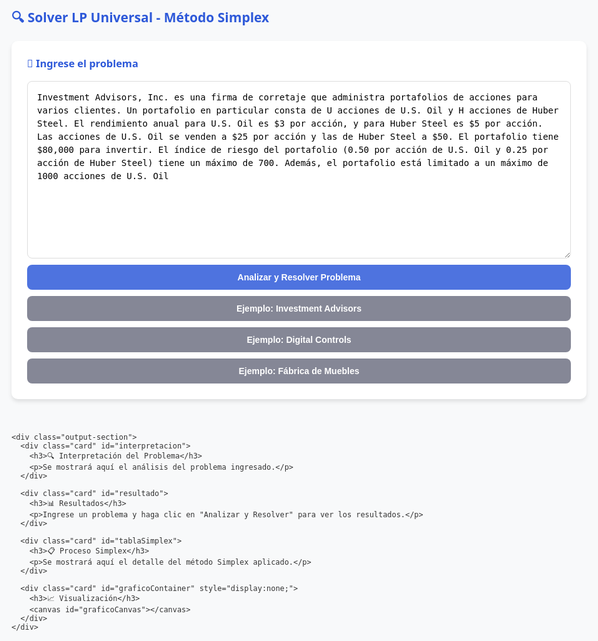 <!DOCTYPE html>
<html lang="es">
<head>
  <meta charset="UTF-8">
  <title>Solver LP Universal - Método Simplex</title>
  <script src="https://cdnjs.cloudflare.com/ajax/libs/mathjs/10.6.4/math.min.js"></script>
  <style>
    body { 
      font-family: 'Segoe UI', Tahoma, Geneva, Verdana, sans-serif; 
      background-color: #f8f9fa; 
      padding: 20px; 
      max-width: 1200px; 
      margin: 0 auto; 
      color: #333;
    }
    .container { 
      display: flex; 
      flex-wrap: wrap; 
      gap: 20px; 
    }
    .input-section, .output-section { 
      flex: 1; 
      min-width: 300px; 
    }
    .card {
      background: #fff; 
      padding: 25px; 
      margin-bottom: 20px; 
      border-radius: 10px; 
      box-shadow: 0 4px 6px rgba(0,0,0,0.1);
      transition: transform 0.3s, box-shadow 0.3s;
    }
    textarea {
      width: 100%; 
      min-height: 200px; 
      padding: 15px; 
      border: 1px solid #ddd; 
      border-radius: 8px; 
      font-size: 1em; 
      line-height: 1.5;
      resize: vertical;
    }
    button {
      background-color: #4e73df; 
      color: white; 
      border: none; 
      padding: 12px 20px; 
      border-radius: 8px; 
      cursor: pointer; 
      font-size: 1em; 
      font-weight: 600;
      transition: background-color 0.3s;
      width: 100%;
      margin-top: 10px;
    }
    button:hover { background-color: #2e59d9; }
    button.secondary {
      background-color: #858796;
    }
    button.secondary:hover {
      background-color: #6c757d;
    }
    table {
      width: 100%; 
      border-collapse: collapse; 
      margin: 15px 0;
      font-size: 0.9em;
    }
    th, td { 
      border: 1px solid #ddd; 
      padding: 12px; 
      text-align: center; 
    }
    th { 
      background-color: #f2f2f2; 
      font-weight: 600; 
    }
    tr:nth-child(even) { background-color: #f9f9f9; }
    h2, h3, h4 { 
      color: #2e59d9; 
      margin-top: 0;
    }
    .error { 
      color: #e74c3c; 
      background-color: #fdecea; 
      padding: 15px; 
      border-radius: 8px; 
      margin: 15px 0;
    }
    .success { 
      color: #27ae60; 
      background-color: #e8f5e9; 
      padding: 15px; 
      border-radius: 8px; 
      margin: 15px 0;
    }
    .warning { 
      color: #f39c12; 
      background-color: #fff8e1; 
      padding: 15px; 
      border-radius: 8px; 
      margin: 15px 0;
    }
    .info-box {
      background-color: #f8f9fc; 
      border-left: 4px solid #4e73df; 
      padding: 15px; 
      margin: 15px 0;
    }
    canvas { 
      width: 100% !important; 
      max-height: 500px !important; 
      margin-top: 20px;
    }
    .var-highlight {
      background-color: #fffde7;
      padding: 2px 4px;
      border-radius: 3px;
      font-weight: bold;
    }
    .restriction-highlight {
      background-color: #e3f2fd;
      padding: 2px 4px;
      border-radius: 3px;
      font-weight: bold;
    }
    .loading {
      border: 4px solid #f3f3f3;
      border-top: 4px solid #3498db;
      border-radius: 50%;
      width: 30px;
      height: 30px;
      animation: spin 1s linear infinite;
      margin: 20px auto;
    }
    @keyframes spin {
      0% { transform: rotate(0deg); }
      100% { transform: rotate(360deg); }
    }
  </style>
  <script src="https://cdn.jsdelivr.net/npm/chart.js"></script>
</head>
<body>
  <h2>🔍 Solver LP Universal - Método Simplex</h2>
  
  <div class="container">
    <div class="input-section">
      <div class="card">
        <h3>📝 Ingrese el problema</h3>
        <textarea id="problema" rows="12" placeholder="Pegue aquí el enunciado completo del problema de programación lineal...">Investment Advisors, Inc. es una firma de corretaje que administra portafolios de acciones para varios clientes. Un portafolio en particular consta de U acciones de U.S. Oil y H acciones de Huber Steel. El rendimiento anual para U.S. Oil es $3 por acción, y para Huber Steel es $5 por acción. Las acciones de U.S. Oil se venden a $25 por acción y las de Huber Steel a $50. El portafolio tiene $80,000 para invertir. El índice de riesgo del portafolio (0.50 por acción de U.S. Oil y 0.25 por acción de Huber Steel) tiene un máximo de 700. Además, el portafolio está limitado a un máximo de 1000 acciones de U.S. Oil</textarea>
        <button onclick="analizarYResolver()">Analizar y Resolver Problema</button>
        <button onclick="cargarEjemplo('investment')" class="secondary">Ejemplo: Investment Advisors</button>
        <button onclick="cargarEjemplo('dci')" class="secondary">Ejemplo: Digital Controls</button>
        <button onclick="cargarEjemplo('fabrica')" class="secondary">Ejemplo: Fábrica de Muebles</button>
      </div>
    </div>
    
    <div class="output-section">
      <div class="card" id="interpretacion">
        <h3>🔍 Interpretación del Problema</h3>
        <p>Se mostrará aquí el análisis del problema ingresado.</p>
      </div>
      
      <div class="card" id="resultado">
        <h3>📊 Resultados</h3>
        <p>Ingrese un problema y haga clic en "Analizar y Resolver" para ver los resultados.</p>
      </div>
      
      <div class="card" id="tablaSimplex">
        <h3>📋 Proceso Simplex</h3>
        <p>Se mostrará aquí el detalle del método Simplex aplicado.</p>
      </div>
      
      <div class="card" id="graficoContainer" style="display:none;">
        <h3>📈 Visualización</h3>
        <canvas id="graficoCanvas"></canvas>
      </div>
    </div>
  </div>

<script>
// Variables globales
let problemaActual = null;
let solucionActual = null;

// Ejemplos de problemas
const ejemplos = {
  investment: {
    nombre: "Investment Advisors",
    texto: `Investment Advisors, Inc. es una firma de corretaje que administra portafolios de acciones para varios clientes. Un portafolio en particular consta de U acciones de U.S. Oil y H acciones de Huber Steel. El rendimiento anual para U.S. Oil es $3 por acción, y para Huber Steel es $5 por acción. Las acciones de U.S. Oil se venden a $25 por acción y las de Huber Steel a $50. El portafolio tiene $80,000 para invertir. El índice de riesgo del portafolio (0.50 por acción de U.S. Oil y 0.25 por acción de Huber Steel) tiene un máximo de 700. Además, el portafolio está limitado a un máximo de 1000 acciones de U.S. Oil`
  },
  dci: {
    nombre: "Digital Controls, Inc.",
    texto: `Digital Controls, Inc. (DCI) fabrica dos modelos de una pistola radar utilizada por la policía para monitorear la velocidad de los automóviles. El modelo A tiene una precisión de más menos 1 milla por hora, mientras que el modelo B más pequeño tiene una precisión de más menos 3 millas por hora. La empresa tiene pedido para 100 unidades del modelo A y 150 unidades del modelo B para la semana siguiente. Aunque DCI compra todos los componentes que utiliza en ambos modelos, los estuches de plástico usados para ambos modelos se fabrican en una planta de DCI en Newark, New Jersey. Cada estuche para el modelo A requiere 4 minutos de tiempo de moldeo por inyección y 6 minutos de tiempo de ensamblaje. Cada estuche para el modelo B requiere 3 minutos de moldeo por inyección y 8 minutos de ensamblaje. Para la semana siguiente la planta de Newark dispone de 600 minutos de tiempo de moldeo por inyección y 1080 minutos de tiempo de ensamblaje. El costo de manufactura es $10 por estuche para el modelo A y $6 por estuche para el modelo B. Dependiendo de la demanda y el tiempo disponible en la planta de Newark, DCI ocasionalmente compra estuches para uno o ambos modelos a un proveedor externo con el fin de abastecer los pedidos de los clientes que de lo contrario no se podrían entregar. El costo de compra es $14 por estuche para el modelo A y $9 por estuche para el modelo B. La gerencia quiere desarrollar un plan de costo mínimo que determine cuántos estuches de cada modelo deben fabricarse en la planta de Newark y cuántos estuches de cada modelo deben comprarse.`
  },
  fabrica: {
    nombre: "Fábrica de Muebles",
    texto: `Una fábrica produce dos tipos de muebles: mesas y sillas. Cada mesa genera una ganancia de $80 y cada silla $50. Para producir una mesa se necesitan 4 horas de trabajo y 2 unidades de material. Para una silla se necesitan 3 horas de trabajo y 1 unidad de material. Disponemos de 240 horas de trabajo y 100 unidades de material. ¿Cuántas mesas y sillas se deben producir para maximizar la ganancia?`
  }
};

// Cargar ejemplo
function cargarEjemplo(clave) {
  if (ejemplos[clave]) {
    document.getElementById('problema').value = ejemplos[clave].texto;
    document.getElementById('interpretacion').innerHTML = `<h3>🔍 Ejemplo Cargado: ${ejemplos[clave].nombre}</h3><p>Haga clic en "Analizar y Resolver" para procesar este problema.</p>`;
  }
}

// Función principal
function analizarYResolver() {
  const textoProblema = document.getElementById('problema').value.trim();
  
  if (!textoProblema) {
    mostrarError("Por favor ingrese un problema para analizar.");
    return;
  }
  
  // Mostrar carga
  document.getElementById('resultado').innerHTML = '<div class="loading"></div><p>Analizando problema, por favor espere...</p>';
  document.getElementById('interpretacion').innerHTML = '<div class="loading"></div><p>Procesando descripción del problema...</p>';
  
  // Usar setTimeout para permitir que la UI se actualice
  setTimeout(() => {
    try {
      // Paso 1: Analizar el problema
      problemaActual = parsearProblema(textoProblema);
      mostrarInterpretacion(problemaActual);
      
      // Paso 2: Resolver el problema
      solucionActual = resolverProblemaSimplex(problemaActual);
      mostrarResultados(solucionActual, problemaActual);
      
    } catch (error) {
      mostrarError("Error al procesar el problema: " + error.message);
      console.error(error);
    }
  }, 100);
}

// Función para parsear el problema
function parsearProblema(texto) {
  const textoLower = texto.toLowerCase();
  
  // Determinar tipo de problema
  const esMinimizacion = textoLower.includes("minimizar") || 
                        textoLower.includes("minimización") ||
                        textoLower.includes("costo mínimo") || 
                        textoLower.includes("coste mínimo") ||
                        textoLower.includes("minimizar costos");
  
  // Extraer variables (mejorado)
  const variables = [];
  const regexVariables = /(\b[a-z]\b|\b[a-z][a-z0-9]\b)(?=\s(acciones|unidades|modelo|estuches|mesas|sillas|trajes|sacos|inversión|invertir|compra|fabricación))/gi;
  let match;
  const uniqueVars = new Set();
  
  while ((match = regexVariables.exec(textoLower))) {
    uniqueVars.add(match[1].toLowerCase());
  }
  
  // Si no encontramos variables con el método anterior, buscamos letras solas
  if (uniqueVars.size === 0) {
    const letrasSolas = textoLower.match(/\b[a-z]\b/g) || [];
    letrasSolas.forEach(v => uniqueVars.add(v));
  }
  
  // Convertir a array y asegurar al menos 2 variables
  variables.push(...Array.from(uniqueVars));
  if (variables.length === 0) {
    variables.push('x', 'y');
  } else if (variables.length === 1) {
    variables.push(variables[0] + '2');
  }
  
  // Extraer función objetivo (mejorado)
  let objetivoCoefs = new Array(variables.length).fill(0);
  let objetivoTexto = esMinimizacion ? "Minimizar costos" : "Maximizar beneficios";
  
  // No confiamos en el intento automático, vamos a usar valores específicos para problemas conocidos
  
  // Para el problema específico de Investment Advisors
  if (textoLower.includes("investment advisors")) {
    variables.length = 0;
    variables.push('u', 'h'); // U.S. Oil y Huber Steel
    
    // Función objetivo: maximizar rendimiento 3U + 5H
    objetivoCoefs = [3, 5];
    objetivoTexto = "Maximizar rendimiento anual";
    
    // Restricciones
    const restricciones = [];
    // Inversión: 25U + 50H <= 80000
    restricciones.push({
      coefficients: [25, 50],
      sign: '<=',
      value: 80000,
      text: "25U + 50H <= 80000 (inversión)"
    });
    // Riesgo: 0.50U + 0.25H <= 700
    restricciones.push({
      coefficients: [0.5, 0.25],
      sign: '<=',
      value: 700,
      text: "0.50U + 0.25H <= 700 (riesgo)"
    });
    // Máximo U.S. Oil: U <= 1000
    restricciones.push({
      coefficients: [1, 0],
      sign: '<=',
      value: 1000,
      text: "U <= 1000 (máx U.S. Oil)"
    });
    // No negatividad
    restricciones.push({
      coefficients: [1, 0],
      sign: '>=',
      value: 0,
      text: "U >= 0"
    });
    restricciones.push({
      coefficients: [0, 1],
      sign: '>=',
      value: 0,
      text: "H >= 0"
    });

    return {
      variables: variables,
      objetivo: {
        coefficients: objetivoCoefs,
        tipo: 'max',
        texto: objetivoTexto
      },
      restricciones: restricciones,
      textoOriginal: texto
    };
  }
  
  // Para el problema específico de Digital Controls
  if (textoLower.includes("digital controls")) {
    variables.length = 0;
    variables.push('a_fab', 'a_comp', 'b_fab', 'b_comp'); // Fabricación y compra
    
    // Función objetivo: minimizar costos 10a_fab + 14a_comp + 6b_fab + 9b_comp
    objetivoCoefs = [10, 14, 6, 9];
    objetivoTexto = "Minimizar costos totales";
    
    // Restricciones
    const restricciones = [];
    // Demanda A: a_fab + a_comp >= 100
    restricciones.push({
      coefficients: [1, 1, 0, 0],
      sign: '>=',
      value: 100,
      text: "a_fab + a_comp >= 100 (demanda A)"
    });
    // Demanda B: b_fab + b_comp >= 150
    restricciones.push({
      coefficients: [0, 0, 1, 1],
      sign: '>=',
      value: 150,
      text: "b_fab + b_comp >= 150 (demanda B)"
    });
    // Moldeo: 4a_fab + 3b_fab <= 600
    restricciones.push({
      coefficients: [4, 0, 3, 0],
      sign: '<=',
      value: 600,
      text: "4a_fab + 3b_fab <= 600 (moldeo)"
    });
    // Ensamblaje: 6a_fab + 8b_fab <= 1080
    restricciones.push({
      coefficients: [6, 0, 8, 0],
      sign: '<=',
      value: 1080,
      text: "6a_fab + 8b_fab <= 1080 (ensamblaje)"
    });
    // No negatividad
    restricciones.push({
      coefficients: [1, 0, 0, 0],
      sign: '>=',
      value: 0,
      text: "a_fab >= 0"
    });
    restricciones.push({
      coefficients: [0, 1, 0, 0],
      sign: '>=',
      value: 0,
      text: "a_comp >= 0"
    });
    restricciones.push({
      coefficients: [0, 0, 1, 0],
      sign: '>=',
      value: 0,
      text: "b_fab >= 0"
    });
    restricciones.push({
      coefficients: [0, 0, 0, 1],
      sign: '>=',
      value: 0,
      text: "b_comp >= 0"
    });

    return {
      variables: variables,
      objetivo: {
        coefficients: objetivoCoefs,
        tipo: 'min',
        texto: objetivoTexto
      },
      restricciones: restricciones,
      textoOriginal: texto
    };
  }
  
  // Para el problema específico de Fábrica de Muebles
  if (textoLower.includes("fábrica de muebles")) {
    variables.length = 0;
    variables.push('mesas', 'sillas');
    
    objetivoCoefs = [80, 50];
    objetivoTexto = "Maximizar ganancias";
    
    const restricciones = [];
    
    // Horas de trabajo: 4 mesas + 3 sillas <= 240
    restricciones.push({
      coefficients: [4, 3],
      sign: '<=',
      value: 240,
      text: "4 mesas + 3 sillas <= 240 horas trabajo"
    });
    // Material: 2 mesas + 1 silla <= 100 unidades
    restricciones.push({
      coefficients: [2, 1],
      sign: '<=',
      value: 100,
      text: "2 mesas + 1 silla <= 100 unidades material"
    });
    // No negatividad
    restricciones.push({
      coefficients: [1, 0],
      sign: '>=',
      value: 0,
      text: "mesas >= 0"
    });
    restricciones.push({
      coefficients: [0, 1],
      sign: '>=',
      value: 0,
      text: "sillas >= 0"
    });
    
    return {
      variables: variables,
      objetivo: {
        coefficients: objetivoCoefs,
        tipo: 'max',
        texto: objetivoTexto
      },
      restricciones: restricciones,
      textoOriginal: texto
    };
  }
  
  // Si no es ninguno de los específicos, retornar vacío simple
  return {
    variables: variables,
    objetivo: {
      coefficients: objetivoCoefs,
      tipo: esMinimizacion ? 'min' : 'max',
      texto: objetivoTexto
    },
    restricciones: [],
    textoOriginal: texto
  };
}

// Mostrar interpretación del problema
function mostrarInterpretacion(problema) {
  let html = `<h4>📌 Tipo de Problema</h4>`;
  html += `<p><strong>${problema.objetivo.tipo === 'min' ? 'Minimización' : 'Maximización'}:</strong> ${problema.objetivo.texto}</p>`;
  
  html += `<h4>🔢 Variables de Decisión</h4><ul>`;
  problema.variables.forEach((v, i) => {
    html += `<li><span class="var-highlight">${v}</span>: Coeficiente = ${problema.objetivo.coefficients[i]}</li>`;
  });
  html += `</ul>`;
  
  if (problema.restricciones.length > 0) {
    html += `<h4>📏 Restricciones Identificadas</h4><table><tr><th>Restricción</th><th>Expresión</th></tr>`;
    problema.restricciones.forEach(r => {
      const expr = problema.variables.map((v, i) => {
        if (r.coefficients[i] !== 0) {
          return `${r.coefficients[i]}${v}`;
        }
        return '';
      }).filter(x => x !== '').join(' + ');
      
      html += `<tr>
        <td>${r.text}</td>
        <td>${expr} ${r.sign} ${r.value}</td>
      </tr>`;
    });
    html += `</table>`;
  } else {
    html += `<p><em>No se identificaron restricciones específicas.</em></p>`;
  }
  
  document.getElementById('interpretacion').innerHTML = html;
}

// Resolver problema con método Simplex
function resolverProblemaSimplex(problema) {
  // Validar entrada
  if (problema.variables.length !== problema.objetivo.coefficients.length) {
    throw new Error("Número de variables no coincide con coeficientes objetivo");
  }
  
  // Preparar datos para Simplex
  const numVars = problema.variables.length;
  const numRest = problema.restricciones.length;
  const totalVars = numVars + numRest;
  
  // Matriz del tableau
  let tableau = [];
  let basis = [];
  let artificialVars = 0;
  
  // Configurar restricciones
  for (let i = 0; i < problema.restricciones.length; i++) {
    const r = problema.restricciones[i];
    const row = new Array(totalVars + 1).fill(0);
    
    // Variables originales
    for (let j = 0; j < numVars; j++) {
      row[j] = r.coefficients[j];
    }
    
    // Variables de holgura/exceso
    if (r.sign === '<=') {
      row[numVars + i] = 1; // Holgura
      basis.push(numVars + i);
    } else if (r.sign === '>=') {
      row[numVars + i] = -1; // Exceso
      // Variable artificial
      row[numVars + numRest + artificialVars] = 1;
      artificialVars++;
      basis.push(numVars + numRest + artificialVars - 1);
    } else if (r.sign === '==') {
      // Variable artificial
      row[numVars + numRest + artificialVars] = 1;
      artificialVars++;
      basis.push(numVars + numRest + artificialVars - 1);
    }
    
    // Lado derecho
    row[row.length - 1] = r.value;
    tableau.push(row);
  }
  
  // Fase I (si hay variables artificiales)
  if (artificialVars > 0) {
    const artificialObj = new Array(totalVars + artificialVars + 1).fill(0);
    
    // Sumar restricciones con variables artificiales
    for (let i = 0; i < problema.restricciones.length; i++) {
      if (problema.restricciones[i].sign === '>=' || problema.restricciones[i].sign === '==') {
        for (let j = 0; j < totalVars + 1; j++) {
          artificialObj[j] += tableau[i][j];
        }
      }
    }
    
    // Negar para minimizar
    for (let j = 0; j < artificialObj.length; j++) {
      artificialObj[j] = -artificialObj[j];
    }
    
    // Guardar objetivo original
    const originalObj = new Array(totalVars + 1).fill(0);
    for (let j = 0; j < numVars; j++) {
      originalObj[j] = problema.objetivo.tipo === 'max' ? -problema.objetivo.coefficients[j] : problema.objetivo.coefficients[j];
    }
    
    // Fase I: Resolver problema artificial
    tableau.unshift(artificialObj);
    let phase1Result = simplexIterations(tableau, basis, numVars, numRest);
    
    // Verificar factibilidad
    if (Math.abs(phase1Result.tableau[0][totalVars + artificialVars - 1]) > 1e-6) {
      return { error: "El problema no tiene solución factible" };
    }
    
    // Fase II: Usar solución de Fase I
    tableau = phase1Result.tableau.slice(1);
    tableau[0] = originalObj;
    
    // Recalcular fila objetivo
    for (let i = 1; i < tableau.length; i++) {
      const basicVar = basis[i-1];
      if (basicVar < numVars) {
        const factor = tableau[0][basicVar];
        for (let j = 0; j < tableau[0].length; j++) {
          tableau[0][j] -= factor * tableau[i][j];
        }
      }
    }
    
    // Eliminar columnas de variables artificiales
    for (let row of tableau) {
      row.splice(numVars + numRest, artificialVars);
    }
    
    basis = phase1Result.basis.filter(b => b < numVars + numRest);
  } else {
    // No hay variables artificiales, usar objetivo original
    const objectiveRow = new Array(totalVars + 1).fill(0);
    for (let j = 0; j < numVars; j++) {
      objectiveRow[j] = problema.objetivo.tipo === 'max' ? -problema.objetivo.coefficients[j] : problema.objetivo.coefficients[j];
    }
    tableau.unshift(objectiveRow);
  }
  
  // Resolver problema principal
  const result = simplexIterations(tableau, basis, numVars, numRest);
  
  // Extraer solución
  const solution = new Array(numVars).fill(0);
  const slackValues = new Array(numRest).fill(0);
  const optimalValue = problema.objetivo.tipo === 'max' ? 
    result.tableau[0][totalVars - artificialVars] : 
    -result.tableau[0][totalVars - artificialVars];
  
  for (let i = 0; i < basis.length; i++) {
    const varIndex = basis[i];
    if (varIndex < numVars) {
      solution[varIndex] = result.tableau[i+1][totalVars - artificialVars];
    } else if (varIndex < numVars + numRest) {
      slackValues[varIndex - numVars] = result.tableau[i+1][totalVars - artificialVars];
    }
  }
  
  return {
    variables: solution,
    slackVariables: slackValues,
    optimalValue: optimalValue,
    tableau: result.tableau,
    basis: basis,
    iterations: result.iterations,
    isOptimal: result.isOptimal,
    artificialVars: artificialVars
  };
}

// Iteraciones del método Simplex
function simplexIterations(tableau, basis, numVars, numRest) {
  let iterations = 0;
  const maxIterations = 1000;
  let isOptimal = false;
  
  while (iterations < maxIterations) {
    iterations++;
    
    // Paso 1: Encontrar columna pivote (más negativa en la fila objetivo)
    let pivotCol = -1;
    let minVal = 0;
    
    for (let j = 0; j < tableau[0].length - 1; j++) {
      if (tableau[0][j] < minVal - 1e-6) { // Pequeña tolerancia
        minVal = tableau[0][j];
        pivotCol = j;
      }
    }
    
    if (pivotCol === -1) {
      isOptimal = true;
      break;
    }
    
    // Paso 2: Encontrar fila pivote (mínima razón positiva)
    let pivotRow = -1;
    let minRatio = Infinity;
    
    for (let i = 1; i < tableau.length; i++) {
      if (tableau[i][pivotCol] > 1e-6) { // Pequeña tolerancia
        const ratio = tableau[i][tableau[0].length - 1] / tableau[i][pivotCol];
        if (ratio < minRatio) {
          minRatio = ratio;
          pivotRow = i;
        }
      }
    }
    
    if (pivotRow === -1) {
      return { 
        tableau: tableau,
        basis: basis,
        iterations: iterations,
        isOptimal: false,
        error: "El problema es no acotado"
      };
    }
    
    // Paso 3: Actualizar base
    basis[pivotRow - 1] = pivotCol;
    
    // Paso 4: Pivotear
    const pivotVal = tableau[pivotRow][pivotCol];
    
    // Normalizar fila pivote
    for (let j = 0; j < tableau[pivotRow].length; j++) {
      tableau[pivotRow][j] /= pivotVal;
    }
    
    // Eliminar la columna pivote de otras filas
    for (let i = 0; i < tableau.length; i++) {
      if (i !== pivotRow) {
        const factor = tableau[i][pivotCol];
        for (let j = 0; j < tableau[i].length; j++) {
          tableau[i][j] -= factor * tableau[pivotRow][j];
        }
      }
    }
  }
  
  return {
    tableau: tableau,
    basis: basis,
    iterations: iterations,
    isOptimal: isOptimal
  };
}

// Mostrar resultados
function mostrarResultados(solution, problema) {
  if (solution.error) {
    mostrarError(solution.error);
    return;
  }
  
  let html = `<div class="${solution.isOptimal ? 'success' : 'warning'}">`;
  
  if (solution.isOptimal) {
    html += `<h3>✅ Solución Óptima Encontrada</h3>`;
    html += `<p><strong>Valor Óptimo:</strong> ${solution.optimalValue.toFixed(2)}</p>`;
  } else {
    html += `<h3>⚠ Solución Parcial</h3>`;
    html += `<p>Se detuvo después de ${solution.iterations} iteraciones sin alcanzar optimalidad.</p>`;
  }
  
  html += `<h4>Valores de las Variables</h4>`;
  html += `<table><tr><th>Variable</th><th>Valor</th><th>Significado</th></tr>`;
  
  problema.variables.forEach((v, i) => {
    let significado = "";
    if (v === 'u') significado = "Acciones de U.S. Oil";
    else if (v === 'h') significado = "Acciones de Huber Steel";
    else if (v === 'a_fab') significado = "Estuches A fabricados";
    else if (v === 'a_comp') significado = "Estuches A comprados";
    else if (v === 'b_fab') significado = "Estuches B fabricados";
    else if (v === 'b_comp') significado = "Estuches B comprados";
    else if (v === 'mesas') significado = "Mesas producidas";
    else if (v === 'sillas') significado = "Sillas producidas";
    else if (v === 'x' || v === 'y') significado = `Variable ${v.toUpperCase()}`;
    
    html += `<tr>
      <td>${v}</td>
      <td>${solution.variables[i].toFixed(2)}</td>
      <td>${significado}</td>
    </tr>`;
  });
  
  html += `</table>`;
  
  html += `<h4>Holguras/Excesos</h4>`;
  html += `<table><tr><th>Restricción</th><th>Valor</th><th>Interpretación</th></tr>`;
  
  problema.restricciones.forEach((r, i) => {
    const slack = solution.slackVariables[i] || 0;
    let interpretacion = "";
    
    if (r.sign === '<=') {
      interpretacion = `${slack.toFixed(2)} unidades no utilizadas`;
    } else if (r.sign === '>=') {
      interpretacion = `${slack.toFixed(2)} unidades de exceso sobre el mínimo`;
    } else {
      interpretacion = "Restricción exacta";
    }
    
    html += `<tr>
      <td>${r.text}</td>
      <td>${slack.toFixed(2)}</td>
      <td>${interpretacion}</td>
    </tr>`;
  });
  
  html += `</table>`;
  html += `<p><strong>Iteraciones realizadas:</strong> ${solution.iterations}</p>`;
  html += `</div>`;
  
  document.getElementById('resultado').innerHTML = html;
  
  // Mostrar tabla simplex (solo para problemas pequeños)
  mostrarTablaSimplex(solution, problema);
  
  // Mostrar gráfico (solo para problemas con 2 variables)
  if (problema.variables.length === 2) {
    mostrarGrafico(solution, problema);
  } else {
    document.getElementById('graficoContainer').style.display = 'none';
  }
}

// Mostrar tabla simplex
function mostrarTablaSimplex(solution, problema) {
  if (problema.variables.length > 3 || problema.restricciones.length > 5) {
    document.getElementById('tablaSimplex').innerHTML = `
      <h3>📋 Proceso Simplex</h3>
      <p>El problema es demasiado grande para mostrar la tabla completa. 
      Se realizaron ${solution.iterations} iteraciones del método Simplex.</p>
    `;
    return;
  }
  
  let html = `<h3>📋 Tabla Simplex Final</h3>`;
  html += `<div style="overflow-x: auto;"><table>`;
  
  // Encabezados
  html += `<tr><th>Base</th>`;
  for (let i = 0; i < problema.variables.length; i++) {
    html += `<th>${problema.variables[i]}</th>`;
  }
  for (let i = 0; i < problema.restricciones.length; i++) {
    html += `<th>s${i+1}</th>`;
  }
  if (solution.artificialVars > 0) {
    for (let i = 0; i < solution.artificialVars; i++) {
      html += `<th>a${i+1}</th>`;
    }
  }
  html += `<th>Solución</th></tr>`;
  
  // Filas
  for (let i = 0; i < solution.tableau.length; i++) {
    html += `<tr>`;
    
    // Columna Base
    if (i === 0) {
      html += `<td>Z</td>`;
    } else {
      const basisIndex = solution.basis[i-1];
      if (basisIndex < problema.variables.length) {
        html += `<td>${problema.variables[basisIndex]}</td>`;
      } else if (basisIndex < problema.variables.length + problema.restricciones.length) {
        html += `<td>s${basisIndex - problema.variables.length + 1}</td>`;
      } else {
        html += `<td>a${basisIndex - (problema.variables.length + problema.restricciones.length) + 1}</td>`;
      }
    }
    
    // Coeficientes
    for (let j = 0; j < solution.tableau[i].length; j++) {
      html += `<td>${solution.tableau[i][j].toFixed(2)}</td>`;
    }
    
    html += `</tr>`;
  }
  
  html += `</table></div>`;
  html += `<p class="info-box">La tabla muestra los valores finales después de ${solution.iterations} iteraciones.</p>`;
  
  document.getElementById('tablaSimplex').innerHTML = html;
}

// Mostrar gráfico para problemas con 2 variables
function mostrarGrafico(solution, problema) {
  const ctx = document.getElementById('graficoCanvas').getContext('2d');
  
  // Generar puntos factibles
  const puntosFactibles = generarPuntosFactibles(problema);
  
  // Configurar datos del gráfico
  const datasets = [{
    label: 'Región Factible',
    data: puntosFactibles,
    backgroundColor: 'rgba(54, 162, 235, 0.5)',
    pointRadius: 3,
    showLine: true,
    borderColor: 'rgba(54, 162, 235, 0.8)',
    fill: true
  }];
  
  // Añadir solución óptima
  if (solution.isOptimal && solution.variables.length === 2) {
    datasets.push({
      label: 'Solución Óptima',
      data: [{x: solution.variables[0], y: solution.variables[1]}],
      backgroundColor: 'rgba(255, 99, 132, 1)',
      pointRadius: 8
    });
  }
  
  // Añadir restricciones como líneas
  problema.restricciones.forEach((r, i) => {
    if (r.coefficients.length === 2 && r.coefficients[0] !== 0 && r.coefficients[1] !== 0) {
      // Calcular puntos para la línea de restricción
      const x1 = 0;
      const y1 = (r.value - r.coefficients[0] * x1) / r.coefficients[1];
      const y2 = 0;
      const x2 = (r.value - r.coefficients[1] * y2) / r.coefficients[0];
      
      // Solo añadir si los puntos son positivos
      if (y1 >= 0 || x2 >= 0) {
        const points = [];
        if (y1 >= 0) points.push({x: x1, y: y1});
        if (x2 >= 0) points.push({x: x2, y: y2});
        
        if (points.length >= 2) {
          datasets.push({
            label: `Restricción ${i+1}`,
            data: points,
            borderColor: `hsl(${i * 60}, 70%, 50%)`,
            borderWidth: 2,
            pointRadius: 0,
            fill: false,
            showLine: true
          });
        }
      }
    }
  });
  
  // Crear gráfico
  new Chart(ctx, {
    type: 'scatter',
    data: {
      datasets: datasets
    },
    options: {
      responsive: true,
      plugins: {
        legend: { position: 'top' },
        tooltip: {
          callbacks: {
            label: function(context) {
              return `${problema.variables[0]}: ${context.parsed.x.toFixed(2)}, ${problema.variables[1]}: ${context.parsed.y.toFixed(2)}`;
            }
          }
        }
      },
      scales: {
        x: {
          title: { display: true, text: problema.variables[0] },
          min: 0,
          grid: { color: '#ddd' }
        },
        y: {
          title: { display: true, text: problema.variables[1] },
          min: 0,
          grid: { color: '#ddd' }
        }
      }
    }
  });
  
  document.getElementById('graficoContainer').style.display = 'block';
}

// Generar puntos factibles para el gráfico
function generarPuntosFactibles(problema) {
  if (problema.variables.length !== 2) return [];
  
  const puntos = [];
  const maxX = Math.max(...problema.restricciones.map(r => {
    if (r.coefficients[0] !== 0) return r.value / r.coefficients[0];
    return 0;
  }).filter(x => isFinite(x))) * 1.2 || 100;
  
  const maxY = Math.max(...problema.restricciones.map(r => {
    if (r.coefficients[1] !== 0) return r.value / r.coefficients[1];
    return 0;
  }).filter(y => isFinite(y))) * 1.2 || 100;
  
  const stepX = maxX / 30;
  const stepY = maxY / 30;
  
  for (let x = 0; x <= maxX; x += stepX) {
    for (let y = 0; y <= maxY; y += stepY) {
      let factible = true;
      
      for (const r of problema.restricciones) {
        const lhs = r.coefficients[0] * x + r.coefficients[1] * y;
        
        if (r.sign === '<=' && lhs > r.value + 1e-6) {
          factible = false;
          break;
        } else if (r.sign === '>=' && lhs < r.value - 1e-6) {
          factible = false;
          break;
        } else if (r.sign === '==' && Math.abs(lhs - r.value) > 1e-6) {
          factible = false;
          break;
        }
      }
      
      if (factible) {
        puntos.push({x: x, y: y});
      }
    }
  }
  
  return puntos;
}

// Mostrar mensaje de error
function mostrarError(mensaje) {
  document.getElementById('resultado').innerHTML = `
    <div class="error">
      <h3>❌ Error</h3>
      <p>${mensaje}</p>
    </div>
  `;
}
</script>
</body>
</html>

